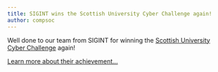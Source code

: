 ```yaml
---
title: SIGINT wins the Scottish University Cyber Challenge again!
author: compsoc
---
```


Well done to our team from SIGINT for winning the
[Scottish University Cyber Challenge](https://www.cybersecuritychallenge.org.uk/) again!

[Learn more about their achievement...](https://www.ed.ac.uk/informatics/news-events/stories/team-wins-national-cyber-security-challenge)
